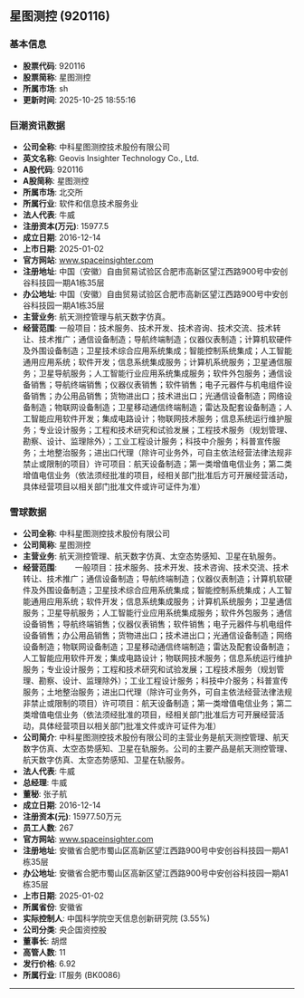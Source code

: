 ## 星图测控 (920116)

### 基本信息

- **股票代码**: 920116
- **股票简称**: 星图测控
- **所属市场**: sh
- **更新时间**: 2025-10-25 18:55:16

### 巨潮资讯数据

- **公司全称**: 中科星图测控技术股份有限公司
- **英文名称**: Geovis Insighter Technology Co., Ltd.
- **A股代码**: 920116
- **A股简称**: 星图测控
- **所属市场**: 北交所
- **所属行业**: 软件和信息技术服务业
- **法人代表**: 牛威
- **注册资本(万元)**: 15977.5
- **成立日期**: 2016-12-14
- **上市日期**: 2025-01-02
- **官方网站**: www.spaceinsighter.com
- **注册地址**: 中国（安徽）自由贸易试验区合肥市高新区望江西路900号中安创谷科技园一期A1栋35层
- **办公地址**: 中国（安徽）自由贸易试验区合肥市高新区望江西路900号中安创谷科技园一期A1栋35层
- **主营业务**: 航天测控管理与航天数字仿真。
- **经营范围**: 一般项目：技术服务、技术开发、技术咨询、技术交流、技术转让、技术推广；通信设备制造；导航终端制造；仪器仪表制造；计算机软硬件及外围设备制造；卫星技术综合应用系统集成；智能控制系统集成；人工智能通用应用系统；软件开发；信息系统集成服务；计算机系统服务；卫星通信服务；卫星导航服务；人工智能行业应用系统集成服务；软件外包服务；通信设备销售；导航终端销售；仪器仪表销售；软件销售；电子元器件与机电组件设备销售；办公用品销售；货物进出口；技术进出口；光通信设备制造；网络设备制造；物联网设备制造；卫星移动通信终端制造；雷达及配套设备制造；人工智能应用软件开发；集成电路设计；物联网技术服务；信息系统运行维护服务；专业设计服务；工程和技术研究和试验发展；工程技术服务（规划管理、勘察、设计、监理除外）；工业工程设计服务；科技中介服务；科普宣传服务；土地整治服务；进出口代理（除许可业务外，可自主依法经营法律法规非禁止或限制的项目）许可项目：航天设备制造；第一类增值电信业务；第二类增值电信业务（依法须经批准的项目，经相关部门批准后方可开展经营活动，具体经营项目以相关部门批准文件或许可证件为准）

### 雪球数据

- **公司全称**: 中科星图测控技术股份有限公司
- **公司简称**: 星图测控
- **主营业务**: 航天测控管理、航天数字仿真、太空态势感知、卫星在轨服务。
- **经营范围**: 　　一般项目：技术服务、技术开发、技术咨询、技术交流、技术转让、技术推广；通信设备制造；导航终端制造；仪器仪表制造；计算机软硬件及外围设备制造；卫星技术综合应用系统集成；智能控制系统集成；人工智能通用应用系统；软件开发；信息系统集成服务；计算机系统服务；卫星通信服务；卫星导航服务；人工智能行业应用系统集成服务；软件外包服务；通信设备销售；导航终端销售；仪器仪表销售；软件销售；电子元器件与机电组件设备销售；办公用品销售；货物进出口；技术进出口；光通信设备制造；网络设备制造；物联网设备制造；卫星移动通信终端制造；雷达及配套设备制造；人工智能应用软件开发；集成电路设计；物联网技术服务；信息系统运行维护服务；专业设计服务；工程和技术研究和试验发展；工程技术服务（规划管理、勘察、设计、监理除外）；工业工程设计服务；科技中介服务；科普宣传服务；土地整治服务；进出口代理（除许可业务外，可自主依法经营法律法规非禁止或限制的项目）许可项目：航天设备制造；第一类增值电信业务；第二类增值电信业务（依法须经批准的项目，经相关部门批准后方可开展经营活动，具体经营项目以相关部门批准文件或许可证件为准）
- **公司简介**: 中科星图测控技术股份有限公司的主营业务是航天测控管理、航天数字仿真、太空态势感知、卫星在轨服务。公司的主要产品是航天测控管理、航天数字仿真、太空态势感知、卫星在轨服务。
- **法人代表**: 牛威
- **总经理**: 牛威
- **董秘**: 张子航
- **成立日期**: 2016-12-14
- **注册资本(元)**: 15977.50万元
- **员工人数**: 267
- **官方网站**: www.spaceinsighter.com
- **注册地址**: 安徽省合肥市蜀山区高新区望江西路900号中安创谷科技园一期A1栋35层
- **办公地址**: 安徽省合肥市蜀山区高新区望江西路900号中安创谷科技园一期A1栋35层
- **上市日期**: 2025-01-02
- **所属省份**: 安徽省
- **实际控制人**: 中国科学院空天信息创新研究院 (3.55%)
- **公司分类**: 央企国资控股
- **董事长**: 胡煜
- **高管人数**: 11
- **发行价格**: 6.92
- **所属行业**: IT服务 (BK0086)

---